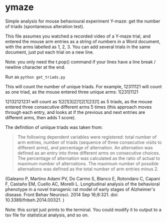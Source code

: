 # ymaze
Simple analysis for mouse behavioural experiment Y-maze: get the number of triads
(spontaneous alteration test).

This file assumes you watched a recorded video of a Y-maze trial, and entered the mouse arm entries
as a string of numbers in a Word document, with the arms labelled as 1, 2, 3. 
You can add several trials in the same document, just put each trial on a new line. 

Note: you only need the t.pop() command if your lines have a line break / newline character at the end. 

Run as 
`python get_triads.py`

This will count the number of unique triads. 
For example, 12311121 will count as one triad, as the mouse entered three unique arms: 1[231]1121

12132121231 will count as 1[2[1[3]2]1]2[1[23]1] as 5 triads, as the mouse entered three consecutive different arms 5 times
(this approach moves through each entry, and looks at if the previous and next entries are different arms, then adds 1 score).

The definition of uniique triads was taken from:

> The following dependent variables were registered: total number of arm entries, number of triads (sequence of three consecutive visits to different arms), and percentage of alternation. An alternation was defined as an entry into three different arms on consecutive choices. The percentage of alternation was calculated as the ratio of actual to maximum number of alternations. The maximum number of possible alternations was defined as the total number of arm entries minus 2.

(Galeano P, Martino Adami PV, Do Carmo S, Blanco E, Rotondaro C, Capani F, Castaño EM, Cuello AC, Morelli L. Longitudinal analysis of the behavioral phenotype in a novel transgenic rat model of early stages of Alzheimer's disease. Front Behav Neurosci. 2014 Sep 16;8:321. doi: 10.3389/fnbeh.2014.00321. )

Note: this script just prints to the terminal. You could modify it to output to a tsv file for statistical analysis, and so on. 
